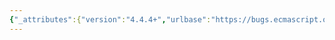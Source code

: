 ```yaml
---
{"_attributes":{"version":"4.4.4+","urlbase":"https://bugs.ecmascript.org/","maintainer":"dherman@mozilla.com"},"bug":{"bug_id":1400,"creation_ts":"2013-04-10 02:07:00 -0700","short_desc":"TypedArray: @@elementGet and @@elementSet should not clamp negative indices to 0","delta_ts":"2013-07-15 17:04:26 -0700","product":"Draft for 6th Edition","component":"technical issue","version":"Rev 14: March 8, 2013 Draft","rep_platform":"All","op_sys":"All","bug_status":"RESOLVED","resolution":"FIXED","priority":"Normal","bug_severity":"normal","everconfirmed":true,"reporter":{"uid":"dslomov","name":"Dmitry Lomov"},"assigned_to":{"uid":"allen","name":"Allen Wirfs-Brock"},"cc":"dslomov","long_desc":[{"commentid":3581,"comment_count":0,"who":{"uid":"dslomov","name":"Dmitry Lomov"},"bug_when":"2013-04-10 02:07:37 -0700","thetext":"Sections 15.13.6.6.10 and 15.13.6.6.11 (@elementGet and @@elementSet for TypedArray) prescribe to apply ToPositiveInteger to the index argument to get the index to the buffer (step 8 in both sections)\n\nThis has the effect that accesses with negative indices, as well as accesses with non-numeric indices, are equivalent to accesses to zero element.\n\nThis is inconsistent with both the behavior for large out-of-bounds indices (for indices greater than length get returns undefined, set has no effect), and all known current implementations of TypedArrays.\n\nThe consensus between all implementations is to return undefined for all read out-of-bounds accesses for typed arrays and making write out-of-bounds operation a no-op (\"arr[-1] = f()\" executes f(), does not change the array the result of the operation is the return value of f())."},{"commentid":4336,"comment_count":1,"who":{"uid":"allen","name":"Allen Wirfs-Brock"},"bug_when":"2013-06-30 13:28:53 -0700","thetext":"fixed in rev16 editor's draft"},{"commentid":4513,"comment_count":2,"who":{"uid":"allen","name":"Allen Wirfs-Brock"},"bug_when":"2013-07-15 17:04:26 -0700","thetext":"fixed in rev16 draft.  July 15, 2013"}]}}
---
```

